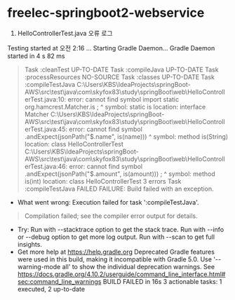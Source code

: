 # freelec-springboot2-webservice
1. HelloControllerTest.java 오류 로그

Testing started at 오전 2:16 ...
Starting Gradle Daemon...
Gradle Daemon started in 4 s 82 ms
> Task :cleanTest UP-TO-DATE
> Task :compileJava UP-TO-DATE
> Task :processResources NO-SOURCE
> Task :classes UP-TO-DATE
> Task :compileTestJava
C:\Users\KBS\IdeaProjects\springBoot-AWS\src\test\java\com\skyfox83\study\springBoot\web\HelloControllerTest.java:10: error: cannot find symbol
import static org.hamcrest.Matcher.is ;
^
  symbol:   static is
  location: interface Matcher
C:\Users\KBS\IdeaProjects\springBoot-AWS\src\test\java\com\skyfox83\study\springBoot\web\HelloControllerTest.java:45: error: cannot find symbol
                .andExpect(jsonPath("$.name", is(name)))
                                              ^
  symbol:   method is(String)
  location: class HelloControllerTest
C:\Users\KBS\IdeaProjects\springBoot-AWS\src\test\java\com\skyfox83\study\springBoot\web\HelloControllerTest.java:46: error: cannot find symbol
                .andExpect(jsonPath("$.amount", is(amount))) ;
                                                ^
  symbol:   method is(int)
  location: class HelloControllerTest
3 errors
> Task :compileTestJava FAILED
FAILURE: Build failed with an exception.
* What went wrong:
Execution failed for task ':compileTestJava'.
> Compilation failed; see the compiler error output for details.
* Try:
Run with --stacktrace option to get the stack trace. Run with --info or --debug option to get more log output. Run with --scan to get full insights.
* Get more help at https://help.gradle.org
Deprecated Gradle features were used in this build, making it incompatible with Gradle 5.0.
Use '--warning-mode all' to show the individual deprecation warnings.
See https://docs.gradle.org/4.10.2/userguide/command_line_interface.html#sec:command_line_warnings
BUILD FAILED in 16s
3 actionable tasks: 1 executed, 2 up-to-date
